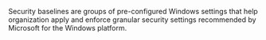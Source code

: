 
Security baselines are groups of pre-configured Windows settings that help organization apply and enforce granular security settings recommended by Microsoft for the Windows platform.
